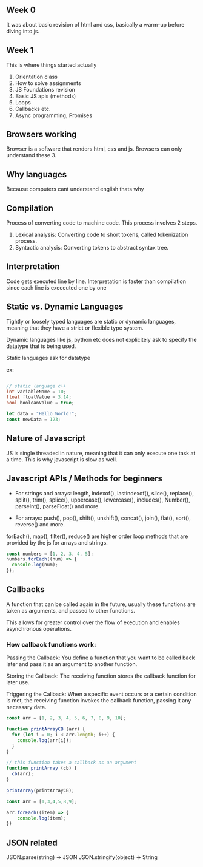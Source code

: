 ## Week 0

It was about basic revision of html and css, basically a warm-up before diving into js.

## Week 1

This is where things started actually

1. Orientation class
2. How to solve assignments
3. JS Foundations revision
4. Basic JS apis (methods)
5. Loops
6. Callbacks etc.
7. Async programming, Promises

## Browsers working

Browser is a software that renders html, css and js.
Browsers can only understand these 3.

## Why languages

Because computers cant understand english thats why

## Compilation

Process of converting code to machine code. This process involves 2 steps.

1. Lexical analysis: Converting code to short tokens, called tokenization process.
2. Syntactic analysis: Converting tokens to abstract syntax tree.

## Interpretation

Code gets executed line by line. Interpretation is faster than compilation since each line is execeuted one by one

## Static vs. Dynamic Languages

Tightly or loosely typed languages are static or dynamic languages, meaning that they have a strict or flexible type system.

Dynamic languages like js, python etc does not explicitely ask to specify the datatype that is being used.

Static languages ask for datatype

ex:

```cpp

// static language c++
int variableName = 10;
float floatValue = 3.14;
bool booleanValue = true;
```

```js
let data = "Hello World!";
const newData = 123;
```

## Nature of Javascript

JS is single threaded in nature, meaning that it can only execute one task at a time. This is why javascript is slow as well.

## Javascript APIs / Methods for beginners

- For strings and arrays:
  length, indexof(), lastindexof(), slice(), replace(), split(), trim(), splice(), uppercase(), lowercase(), includes(), Number(), parseInt(), parseFloat() and more.

- For arrays:
  push(), pop(), shift(), unshift(), concat(), join(), flat(), sort(), reverse() and more.

forEach(), map(), filter(), reduce() are higher order loop methods that are provided by the js for arrays and strings.

```js
const numbers = [1, 2, 3, 4, 5];
numbers.forEach((num) => {
  console.log(num);
});
```

## Callbacks

A function that can be called again in the future, usually these functions are taken as arguments, and passed to other functions.

This allows for greater control over the flow of execution and enables asynchronous operations.

### How callback functions work:
Passing the Callback: You define a function that you want to be called back later and pass it as an argument to another function.

Storing the Callback: The receiving function stores the callback function for later use.

Triggering the Callback: When a specific event occurs or a certain condition is met, the receiving function invokes the callback function, passing it any necessary data.

```js
const arr = [1, 2, 3, 4, 5, 6, 7, 8, 9, 10];

function printArrayCB (arr) {
  for (let i = 0; i < arr.length; i++) {
    console.log(arr[i]);
  }
}

// this function takes a callback as an argument
function printArray (cb) {
  cb(arr);
}

printArray(printArrayCB);

const arr = [1,3,4,5,8,9];

arr.forEach((item) => {
    console.log(item);
})

```

## JSON related
JSON.parse(string) -> JSON
JSON.stringify(object) -> String